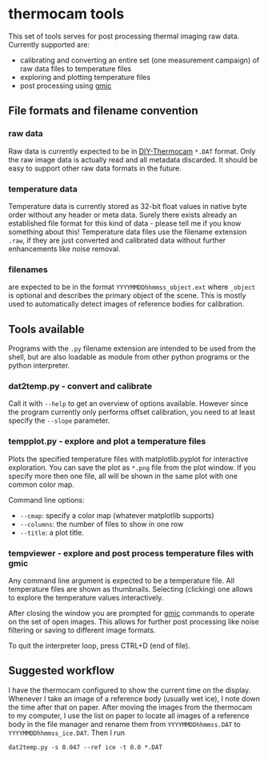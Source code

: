 # thermocam tools

This set of tools serves for post processing thermal imaging raw data.
Currently supported are:

* calibrating and converting an entire set (one measurement campaign) of
  raw data files to temperature files
* exploring and plotting temperature files
* post processing using [gmic](https://gmic.eu) 


## File formats and filename convention
### raw data

Raw data is currently expected to be in
[DIY-Thermocam](https://github.com/maxritter/DIY-Thermocam) `*.DAT` format.
Only the raw image data is actually read and all metadata discarded. It
should be easy to support other raw data formats in the future.


### temperature data

Temperature data is currently stored as 32-bit float values in native
byte order without any header or meta data. Surely there exists already
an established file format for this kind of data - please tell me if
you know something about this! Temperature data files use the filename
extension `.raw`, if they are just converted and calibrated data without
further enhancements like noise removal.


### filenames

are expected to be in the format `YYYYMMDDhhmmss_object.ext` where
`_object` is optional and describes the primary object of the scene. This
is mostly used to automatically detect images of reference bodies for
calibration.


## Tools available

Programs with the `.py` filename extension are intended to be used from the
shell, but are also loadable as module from other python programs or the
python interpreter.


### dat2temp.py - convert and calibrate

Call it with `--help` to get an overview of options available. However
since the program currently only performs offset calibration, you need to
at least specify the `--slope` parameter.


### tempplot.py - explore and plot a temperature files

Plots the specified temperature files with matplotlib.pyplot for interactive
exploration. You can save the plot as `*.png` file from the plot window.
If you specify more then one file, all will be shown in the same plot with
one common color map.

Command line options:

* `--cmap`: specify a color map (whatever matplotlib supports)
* `--columns`: the number of files to show in one row
* `--title`: a plot title.


### tempviewer - explore and post process temperature files with gmic

Any command line argument is expected to be a temperature file. All
temperature files are shown as thumbnails. Selecting (clicking) one
allows to explore the temperature values interactively.

After closing the window you are prompted for [gmic](https://gmic.eu)
commands to operate on the set of open images. This allows for further
post processing like noise filtering or saving to different image formats.

To quit the interpreter loop, press CTRL+D (end of file).


## Suggested workflow

I have the thermocam configured to show the current time on the display.
Whenever I take an image of a reference body (usually wet ice), I note down
the time after that on paper. After moving the images from the thermocam
to my computer, I use the list on paper to locate all images of a
reference body in the file manager and rename them from `YYYYMMDDhhmmss.DAT`
to `YYYYMMDDhhmmss_ice.DAT`. Then I run
```
dat2temp.py -s 0.047 --ref ice -t 0.0 *.DAT
```
